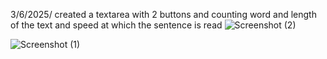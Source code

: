  3/6/2025/ created a textarea with 2 buttons and counting word and length of the text and speed at which the sentence is read
 ![Screenshot (2)](https://github.com/user-attachments/assets/a060ddd6-2de0-4415-8fcf-dbe6e8d23963)


 
![Screenshot (1)](https://github.com/user-attachments/assets/ff9bc857-4495-4113-ad2d-bfe7acc02606)
